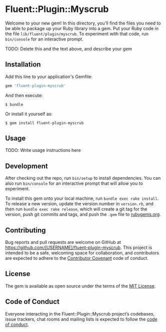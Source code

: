 # Fluent::Plugin::Myscrub

Welcome to your new gem! In this directory, you'll find the files you need to be able to package up your Ruby library into a gem. Put your Ruby code in the file `lib/fluent/plugin/myscrub`. To experiment with that code, run `bin/console` for an interactive prompt.

TODO: Delete this and the text above, and describe your gem

## Installation

Add this line to your application's Gemfile:

```ruby
gem 'fluent-plugin-myscrub'
```

And then execute:

    $ bundle

Or install it yourself as:

    $ gem install fluent-plugin-myscrub

## Usage

TODO: Write usage instructions here

## Development

After checking out the repo, run `bin/setup` to install dependencies. You can also run `bin/console` for an interactive prompt that will allow you to experiment.

To install this gem onto your local machine, run `bundle exec rake install`. To release a new version, update the version number in `version.rb`, and then run `bundle exec rake release`, which will create a git tag for the version, push git commits and tags, and push the `.gem` file to [rubygems.org](https://rubygems.org).

## Contributing

Bug reports and pull requests are welcome on GitHub at https://github.com/[USERNAME]/fluent-plugin-myscrub. This project is intended to be a safe, welcoming space for collaboration, and contributors are expected to adhere to the [Contributor Covenant](http://contributor-covenant.org) code of conduct.

## License

The gem is available as open source under the terms of the [MIT License](https://opensource.org/licenses/MIT).

## Code of Conduct

Everyone interacting in the Fluent::Plugin::Myscrub project’s codebases, issue trackers, chat rooms and mailing lists is expected to follow the [code of conduct](https://github.com/[USERNAME]/fluent-plugin-myscrub/blob/master/CODE_OF_CONDUCT.md).

